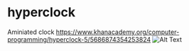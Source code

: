 # hyperclock
Aminiated clock
https://www.khanacademy.org/computer-programming/hyperclock-5/5686874354253824
![Alt Text](hyperclock1.gif)
